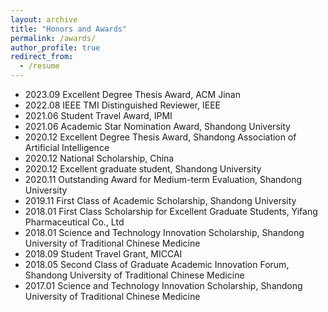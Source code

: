 ```yaml
---
layout: archive
title: "Honors and Awards"
permalink: /awards/
author_profile: true
redirect_from:
  - /resume
---
```


-	2023.09  Excellent Degree Thesis Award, ACM Jinan  
- 2022.08  IEEE TMI Distinguished Reviewer, IEEE
- 2021.06  Student Travel Award, IPMI
- 2021.06  Academic Star Nomination Award, Shandong University
- 2020.12  Excellent Degree Thesis Award, Shandong Association of Artificial Intelligence
-	2020.12  National Scholarship, China
-	2020.12  Excellent graduate student, Shandong University
-	2020.11  Outstanding Award for Medium-term Evaluation, Shandong University
-	2019.11  First Class of Academic Scholarship, Shandong University
-	2018.01  First Class Scholarship for Excellent Graduate Students, Yifang Pharmaceutical Co., Ltd
-	2018.01  Science and Technology Innovation Scholarship, Shandong University of Traditional Chinese Medicine
-	2018.09  Student Travel Grant, MICCAI
-	2018.05  Second Class of Graduate Academic Innovation Forum, Shandong University of Traditional Chinese Medicine
-	2017.01  Science and Technology Innovation Scholarship, Shandong University of Traditional Chinese Medicine

